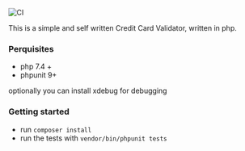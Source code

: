 ![CI](https://github.com/Kifah/credit-card-validator/workflows/CI/badge.svg)

This is a simple and self written Credit Card Validator, written in php.

### Perquisites
* php 7.4 +
* phpunit 9+

optionally you can install xdebug for debugging

### Getting started
* run `composer install`
* run the tests with `vendor/bin/phpunit tests`
